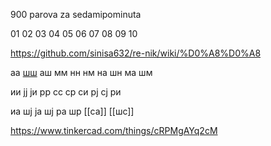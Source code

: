 900 parova za sedamipominuta

01 02 03 04 05 06 07 08 09 10

https://github.com/sinisa632/re-nik/wiki/%D0%A8%D0%A8

аа [шш](https://github.com/sinisa632/re-nik/wiki/шш) аш мм нн нм на шн ма шм 

ии јј ји рр сс ср си рј сј ри

иа шј ја шј ра шр [[са]] [[шс]] 

https://www.tinkercad.com/things/cRPMgAYq2cM
